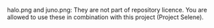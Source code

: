 halo.png and juno.png:
They are not part of repository licence. You are allowed to use these in combination with this project (Project Selene).
